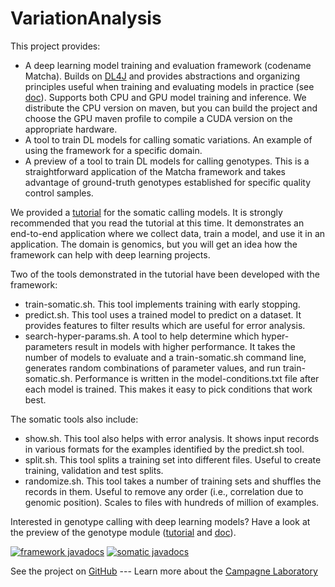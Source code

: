# VariationAnalysis
This project provides:

- A deep learning model training and evaluation framework (codename Matcha).
Builds on [DL4J](http://deeplearning4j.org)
and provides abstractions and organizing principles useful when training
and evaluating models in practice (see [doc](./docs/doc.md)). Supports both CPU and GPU model training
and inference.
We distribute the CPU version on maven, but you can build the project and choose
the GPU maven profile to compile a CUDA version on the appropriate hardware.
- A tool to train DL models for calling somatic variations. An example
of using the framework for a specific domain.
- A preview of a tool to train DL models for calling genotypes.
This is a straightforward application
of the Matcha framework and takes advantage of ground-truth genotypes
established for specific quality control samples.


We provided a [tutorial](./SOMATIC-TUTORIAL.md) for the somatic calling models.
It is strongly recommended that you read the tutorial at this time. It
demonstrates an end-to-end application where we collect data, train a model,
and use it in an application. The domain is genomics, but you will get an idea
how the framework can help with deep learning projects.

Two of the tools demonstrated in the tutorial have been developed with
the framework:

 - train-somatic.sh. This tool implements training with early stopping.
 - predict.sh. This tool uses a trained model to predict on a dataset.
 It provides features to filter results which are useful for error
 analysis.
 - search-hyper-params.sh. A tool to help determine which hyper-parameters
 result in models with higher performance. It takes the number of models to
 evaluate and a train-somatic.sh command line, generates random combinations
 of parameter values, and run train-somatic.sh. Performance is written in the
 model-conditions.txt file after each model is trained. This makes it easy to
 pick conditions that work best.

 The somatic tools also include:

 - show.sh. This tool also helps with error analysis. It shows input records
 in various formats for the examples identified by the predict.sh tool.
 - split.sh. This  tool splits a training set into different files. Useful
 to create training, validation and test splits.
 - randomize.sh. This tool takes a number of training sets and shuffles the records
 in them. Useful to remove any order (i.e., correlation due to genomic position).
 Scales to files with hundreds of million of examples.

Interested in genotype calling with deep learning models? Have a look at the preview
 of the genotype module ([tutorial](./GENOTYPE-TUTORIAL.md) and [doc](./docs/genotype/genotype.md)).

[![framework javadocs](http://www.javadoc.io/badge/org.campagnelab.dl/framework.svg?label=framework_javadoc)](http://www.javadoc.io/doc/org.campagnelab.dl/framework)
[![somatic javadocs](http://www.javadoc.io/badge/org.campagnelab.dl/somatic.svg?label=somatic_javadoc)](http://www.javadoc.io/doc/org.campagnelab.dl/somatic)

See the project on [GitHub](https://github.com/CampagneLaboratory/variationanalysis) --- Learn more about the [Campagne Laboratory](http://campagnelab.org)
